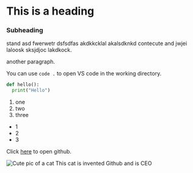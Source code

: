 # This is a heading

### Subheading
stand asd  fwerwetr  dsfsdfas akdkkcklal akalsdknkd contecute and jwjei laloosk sksjdjoc lakdkock.

another paragraph.

You can use `code .` to open VS code in the working directory.

```python
def hello():
  print("Hello")
```

1. one
2. two
3. three

- 1
- 2
- 3

Click [here](https://github.com/) to open github.

![Cute pic of a cat](http://placekitten.com/300)
This cat is invented Github and is CEO
